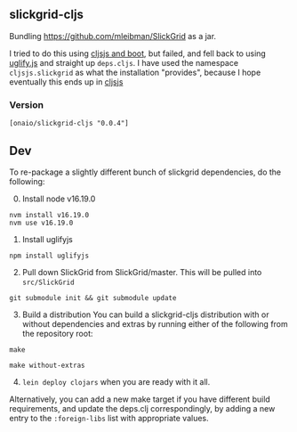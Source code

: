## slickgrid-cljs
Bundling https://github.com/mleibman/SlickGrid as a jar.

I tried to do this using [cljsjs and boot](https://github.com/cljsjs/packages/wiki/Creating-Packages), but failed, and fell back to using [uglify.js](http://lisperator.net/uglifyjs/) and straight up `deps.cljs`.
I have used the namespace `cljsjs.slickgrid` as what the installation "provides", because I hope eventually this ends up in [cljsjs](http://cljsjs.github.io)

### Version
```
[onaio/slickgrid-cljs "0.0.4"]
```

## Dev

To re-package a slightly different bunch of slickgrid dependencies, do the following:

0. Install node v16.19.0
```console
nvm install v16.19.0
nvm use v16.19.0
```

1. Install uglifyjs
```
npm install uglifyjs
```

2. Pull down SlickGrid from SlickGrid/master. This will be pulled into `src/SlickGrid`
```
git submodule init && git submodule update
```

3. Build a distribution
You can build a slickgrid-cljs distribution with or without dependencies and extras by running either of the following from the repository root:

```
make
```

```
make without-extras
```

4. `lein deploy clojars` when you are ready with it all.

Alternatively, you can add a new make target if you have different build requirements, and update the deps.clj correspondingly, by adding a new entry to the `:foreign-libs` list with appropriate values.


